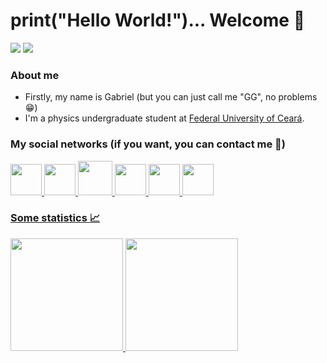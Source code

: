 # print("Hello World!")... Welcome :rocket:
![](https://komarev.com/ghpvc/?username=gabrieleight&color=grey)
![](https://img.shields.io/github/stars/gabrieleight?color=grey&logoColor=grey)

### About me
- Firstly, my name is Gabriel (but you can just call me "GG", no problems :grin:)
- I'm a physics undergraduate student at [Federal University of Ceará](http://ufc.br/).

### My social networks (if you want, you can contact me :call_me_hand:)
<div>
  <a href="//instagram.com/gabrieloliveiraa1_"><img src="icons/icon-instagram.ico" width=50 height=50> 
  <a href="//twitter.com/gabrieleight"><img src="icons/icon-twitter.ico" width=50 height=50> 
  <a href="//lattes.cnpq.br/0938260034922646"><img src="icons/icon-lattes.ico" width=55 height=55>
  <a href="//orcid.org/0000-0002-6633-4172"><img src="icons/icon-orcid.ico" width=50 height=50>
  <a href="//linkedin.com/in/gabrieleight/"><img src="icons/icon-linkedin.ico" width=50 height=50>
  <a href="mailto:gabrielgilberto@fisica.ufc.br"><img src="icons/icon-gmail.ico" width=50 height=50>
</div>

### Some statistics :chart_with_upwards_trend:
<div>
  <img height="180em" src="https://github-readme-stats.vercel.app/api?username=gabrieleight&custom_title=My GitHub Stats (@gabrieleight)&count_private=true&theme=dark&include_all_commits=true&count_private=true&icon_color=F8F8FF"/>
  <img height="180em" src="https://github-readme-stats.vercel.app/api/top-langs/?username=gabrieleight&layout=default&bg_color=151515&text_color=F8F8FF&title_color=F8F8FF"/>
<div>

